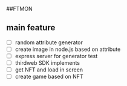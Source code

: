 ##FTMON

## main feature

-   [ ] random attribute generator
-   [ ] create image in node.js based on attribute
-   [ ] express server for generator test
-   [ ] thirdweb SDK implements
-   [ ] get NFT and load in screen
-   [ ] create game based on NFT
